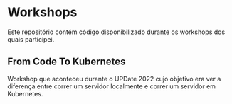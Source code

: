 # Workshops
Este repositório contém código disponibilizado durante os workshops dos quais participei.

## From Code To Kubernetes
Workshop que aconteceu durante o UPDate 2022 cujo objetivo era ver a diferença entre correr um servidor localmente e correr um servidor em Kubernetes.

